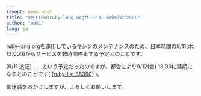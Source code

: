 ```yaml
---
layout: news_post
title: "9月11日のruby-lang.orgサービス一時停止について"
author: "maki"
lang: ja
---
```


ruby-lang.orgを運用しているマシンのメンテナンスのため、日本時間の9/11(木)
13:00頃からサービスを数時間停止する予定とのことです。

\[9/11 追記\] ……という予定だったのですが、都合により9/12(金) 13:00に延期になるとのことです(
[\[ruby-list:38390\]][1] )。

御迷惑をおかけしますが、よろしくお願いします。



[1]: http://blade.nagaokaut.ac.jp/cgi-bin/scat.rb/ruby/ruby-list/38390 
